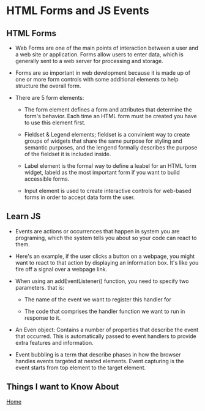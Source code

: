 # HTML Forms and JS Events

## HTML Forms

- Web Forms are one of the main points of interaction between a user and a web site or application. Forms allow users to enter data, which is generally sent to a web server for processing and storage.

- Forms are so important in web development because it is made up of one or more form controls with some additional elements to help structure the overall form.

- There are 5 form elements:

  - The form element defines a form and attributes that determine the form's behavior. Each time an HTML form must be created you have to use this element first.

  - Fieldset & Legend elements; fieldset is a convinient way to create groups of widgets that share the same purpose for styling and semantic purposes, and the lengend formally describes the purpose of the fieldset it is included inside.

  - Label element is the formal way to define a leabel for an HTML form widget, labeld as the most important form if you want to build accessible forms.

  - Input element is used to create interactive controls for web-based forms in order to accept data form the user.

## Learn JS

- Events are actions or occurrences that happen in system you are programing, which the system tells you about so your code can react to them.

- Here's an example, if the user clicks a button on a webpage, you might want to react to that action by displaying an information box. It's like you fire off a signal over a webpage link.

- When using an addEventListener() function, you need to specify two parameters. that is:

  - The name of the event we want to register this handler for

  - The code that comprises the handler function we want to run in response to it.

- An Even object: Contains a number of properties that describe the event that occurred. This is automatically passed to event handlers to provide extra features and information.

- Event bubbling is a term that describe phases in how the browser handles events targeted at nested elements. Event capturing is the event starts from top element to the target element.

## Things I want to Know About

[Home](https://keelen-fisher.github.io/new-repository/)

